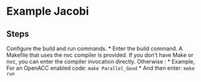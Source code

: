 Example Jacobi
===================================

## Steps

Configure the build and run commands.
    * Enter the build command. A Makefile that uses the nvc compiler is provided. If you don't have Make or nvc, you can enter the compiler invocation directly. Otherwise :
        * Example, For an OpenACC enabled code: `make Parallel_Good`
    * And then enter: `make run`


